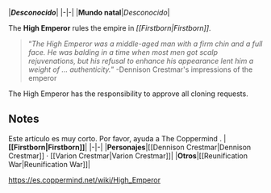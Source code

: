 |***Desconocido***|
|-|-|
|**Mundo natal**|*Desconocido*|

The **High Emperor** rules the empire in *[[Firstborn\|Firstborn]]*.

>“*The High Emperor was a middle-aged man with a firm chin and a full face. He was balding in a time when most men got scalp rejuvenations, but his refusal to enhance his appearance lent him a weight of ... authenticity.*”
\-Dennison Crestmar's impressions of the emperor

The High Emperor has the responsibility to approve all cloning requests.

## Notes

Este artículo es muy corto. Por favor, ayuda a The Coppermind .
|**[[Firstborn\|Firstborn]]**|
|-|-|
|**Personajes**|[[Dennison Crestmar\|Dennison Crestmar]] · [[Varion Crestmar\|Varion Crestmar]]|
|**Otros**|[[Reunification War\|Reunification War]]|



https://es.coppermind.net/wiki/High_Emperor